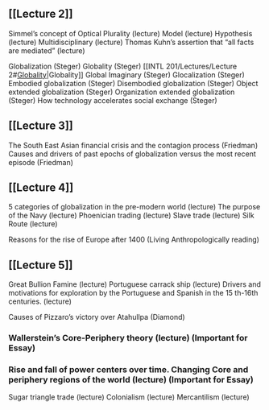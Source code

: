 ## [[Lecture 2]]
Simmel’s concept of Optical Plurality (lecture)
Model (lecture)
Hypothesis (lecture)
Multidisciplinary (lecture)
Thomas Kuhn’s assertion that “all facts are mediated” (lecture)

Globalization (Steger)
Globality (Steger) [[INTL 201/Lectures/Lecture 2#<u>Globality</u>|Globality]]
Global Imaginary (Steger)
Glocalization (Steger)
Embodied globalization (Steger)
Disembodied globalization (Steger)
Object extended globalization (Steger)
Organization extended globalization (Steger)
How technology accelerates social exchange (Steger)

## [[Lecture 3]]

The South East Asian financial crisis and the contagion process (Friedman)
Causes and drivers of past epochs of globalization versus the most recent episode (Friedman)

## [[Lecture 4]]

5 categories of globalization in the pre-modern world (lecture)
The purpose of the Navy (lecture)
Phoenician trading (lecture)
Slave trade (lecture)
Silk Route (lecture)

Reasons for the rise of Europe after 1400 (Living Anthropologically reading)
## [[Lecture 5]]

Great Bullion Famine (lecture)
Portuguese carrack ship (lecture)
Drivers and motivations for exploration by the Portuguese and Spanish in the 15 th-16th centuries. (lecture)

Causes of Pizzaro’s victory over Atahullpa (Diamond)

### **Wallerstein’s Core-Periphery theory (lecture)** (Important for Essay)
### Rise and fall of power centers over time. Changing Core and periphery regions of the world (lecture) (Important for Essay)

Sugar triangle trade (lecture)
Colonialism (lecture)
Mercantilism (lecture)
